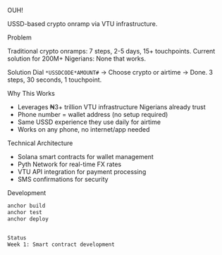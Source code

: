 OUH!

USSD-based crypto onramp via VTU infrastructure.

Problem

Traditional crypto onramps: 7 steps, 2-5 days, 15+ touchpoints.
Current solution for 200M+ Nigerians: None that works.

Solution
Dial `*USSDCODE*AMOUNT#` → Choose crypto or airtime → Done.
3 steps, 30 seconds, 1 touchpoint.

Why This Works
- Leverages ₦3+ trillion VTU infrastructure Nigerians already trust
- Phone number = wallet address (no setup required)
- Same USSD experience they use daily for airtime
- Works on any phone, no internet/app needed

Technical Architecture
- Solana smart contracts for wallet management
- Pyth Network for real-time FX rates
- VTU API integration for payment processing
- SMS confirmations for security

Development
```bash
anchor build
anchor test
anchor deploy


Status
Week 1: Smart contract development
